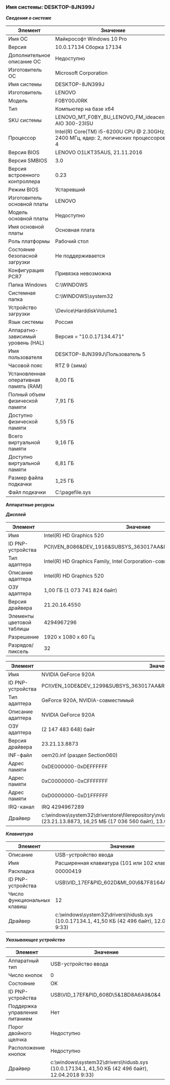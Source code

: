 ### Имя системы: DESKTOP-8JN399J
***Сведения о системе***

| Элемент  |  Значение	|
| ----------- | ----------- |
| Имя ОС	| Майкрософт Windows 10 Pro	
| Версия	| 10.0.17134 Сборка 17134	
| Дополнительное описание ОС 	| Недоступно	| 
| Изготовитель ОС	| Microsoft Corporation	| 
| Имя системы	| DESKTOP-8JN399J	| 
| Изготовитель	| LENOVO	| 
| Модель	| F0BY00J0RK	| 
| Тип	| Компьютер на базе x64	| 
| SKU системы	| LENOVO_MT_F0BY_BU_LENOVO_FM_ideacentre AIO 300-23ISU	| 
| Процессор	| Intel(R) Core(TM) i5-6200U CPU @ 2.30GHz, 2400 МГц, ядер: 2, логических процессоров: 4 | 	
| Версия BIOS	| LENOVO O1LKT35AUS, 21.11.2016	| 
| Версия SMBIOS	| 3.0	| 
| Версия встроенного контроллера	| 0.23	| 
| Режим BIOS	| Устаревший	| 
| Изготовитель основной платы	| LENOVO	| 
| Модель основной платы	| Недоступно	| 
| Имя основной платы	| Основная плата	| 
| Роль платформы	| Рабочий стол	| 
| Состояние безопасной загрузки	| Не поддерживается	| 
| Конфигурация PCR7	| Привязка невозможна	| 
| Папка Windows	| C:\WINDOWS	| 
| Системная папка	| C:\WINDOWS\system32	| 
| Устройство загрузки	| \Device\HarddiskVolume1	| 
| Язык системы	| Россия	| 
| Аппаратно-зависимый уровень (HAL)	| Версия = "10.0.17134.471"	| 
| Имя пользователя	| DESKTOP-8JN399J\Пользователь 5	| 
| Часовой пояс	| RTZ 9 (зима)	| 
| Установленная оперативная память (RAM)	| 8,00 ГБ	| 
| Полный объем физической памяти	| 7,91 ГБ	| 
| Доступно физической памяти	| 5,55 ГБ	| 
| Всего виртуальной памяти	| 9,16 ГБ	| 
| Доступно виртуальной памяти	| 6,81 ГБ	| 
| Размер файла подкачки	| 1,25 ГБ	| 
| Файл подкачки	| C:\pagefile.sys	| 

**Аппаратные ресурсы**
	
			

***Дисплей***

| Элемент  |  Значение	|
| ----------- | ----------- |	
| Имя	| Intel(R) HD Graphics 520	| 
| ID PNP-устройства	| PCI\VEN_8086&DEV_1916&SUBSYS_363017AA&REV_07\3&11583659&0&10	| 
| Тип адаптера	| Intel(R) HD Graphics Family, Intel Corporation-совместимый	| 
| Описание адаптера	| Intel(R) HD Graphics 520	| 
| ОЗУ адаптера	| 1,00 ГБ (1 073 741 824 байт)	| 
| Версия драйвера	| 21.20.16.4550	| 
| Элементы цветовой таблицы	| 4294967296	| 
| Разрешение	| 1920 x 1080 x 60 Гц	| 
| Разрядов/пиксель	| 32	| 

| Элемент  |  Значение	|
| ----------- | ----------- |		
| Имя	| NVIDIA GeForce 920A	| 
| ID PNP-устройства	| PCI\VEN_10DE&DEV_1299&SUBSYS_363017AA&REV_A1\4&76D5E68&0&00E0	| 
| Тип адаптера	| GeForce 920A, NVIDIA-совместимый	| 
| Описание адаптера	| NVIDIA GeForce 920A	| 
| ОЗУ адаптера	| (2 147 483 648) байт	| 
| Версия драйвера	| 23.21.13.8873	| 
| INF-файл	| oem20.inf (раздел Section060)	| 
| Адрес памяти	| 0xDE000000-0xDEFFFFFF	| 
| Адрес памяти	| 0xC0000000-0xCFFFFFFF	| 
| Адрес памяти	| 0xD0000000-0xD1FFFFFF	| 
| IRQ-канал	| IRQ 4294967289	| 
| Драйвер	| c:\windows\system32\driverstore\filerepository\nvla.inf_amd64_38587415c9a641cb\nvlddmkm.sys (23.21.13.8873, 16,25 МБ (17 036 560 байт), 13.02.2018 6:50)| 	



***Клавиатура***

| Элемент  |  Значение	|
| ----------- | ----------- |	
| Описание	| USB-устройство ввода	| 
| Имя	| Расширенная клавиатура (101 или 102 клавиши)	| 
| Раскладка	| 00000419	| 
| ID PNP-устройства	| USB\VID_17EF&PID_602D&MI_00\6&7F8164A&0&0000	
| Число функциональных клавиш	| 12	| 
| Драйвер	| c:\windows\system32\drivers\hidusb.sys (10.0.17134.1, 41,50 КБ (42 496 байт), 12.04.2018 9:33) | 	

***Указывающее устройство***

| Элемент  |  Значение	|
| ----------- | ----------- |	
| Аппаратный тип	| USB-устройство ввода	| 
| Число кнопок	| 0	| 
| Состояние	| OK	| 
| ID PNP-устройства	| USB\VID_17EF&PID_608D\5&1BD8A6A9&0&4	| 
| Поддержка управления питанием	| Нет	| 
| Порог двойного щелчка	| Недоступно	| 
| Расположение кнопок	| Недоступно	| 
| Драйвер	| c:\windows\system32\drivers\hidusb.sys (10.0.17134.1, 41,50 КБ (42 496 байт), 12.04.2018 9:33)	| 
